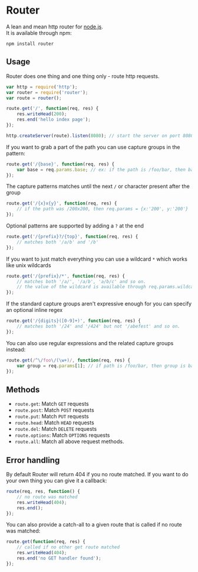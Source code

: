# Router

A lean and mean http router for [node.js](http://nodejs.org).  
It is available through npm:

	npm install router
	
## Usage

Router does one thing and one thing only - route http requests.

``` js
var http = require('http');
var router = require('router');
var route = router();

route.get('/', function(req, res) {
	res.writeHead(200);
	res.end('hello index page');
});

http.createServer(route).listen(8080); // start the server on port 8080
```

If you want to grab a part of the path you can use capture groups in the pattern:

``` js
route.get('/{base}', function(req, res) {
	var base = req.params.base; // ex: if the path is /foo/bar, then base = foo
});
```

The capture patterns matches until the next `/` or character present after the group

``` js
route.get('/{x}x{y}', function(req, res) {
	// if the path was /200x200, then req.params = {x:'200', y:'200'}
});
```

Optional patterns are supported by adding a `?` at the end

``` js
route.get('/{prefix}?/{top}', function(req, res) {
	// matches both '/a/b' and '/b'
});
```

If you want to just match everything you can use a wildcard `*` which works like unix wildcards

``` js
route.get('/{prefix}/*', function(req, res) {
	// matches both '/a/', '/a/b', 'a/b/c' and so on.
	// the value of the wildcard is available through req.params.wildcard
});
```

If the standard capture groups aren't expressive enough for you can specify an optional inline regex 

``` js
route.get('/{digits}([0-9]+)', function(req, res) {
	// matches both '/24' and '/424' but not '/abefest' and so on.
});
```

You can also use regular expressions and the related capture groups instead:

``` js
route.get(/^\/foo\/(\w+)/, function(req, res) {
	var group = req.params[1]; // if path is /foo/bar, then group is bar
});
```

## Methods

* `route.get`:  Match `GET` requests
* `route.post`: Match `POST` requests
* `route.put`:  Match `PUT` requests
* `route.head`: Match `HEAD` requests 
* `route.del`:  Match `DELETE` requests
* `route.options`:  Match `OPTIONS` requests
* `route.all`:  Match all above request methods.

## Error handling

By default Router will return 404 if you no route matched. If you want to do your own thing you can give it a callback:

``` js
route(req, res, function() {
	// no route was matched
	res.writeHead(404);
	res.end();
});
```

You can also provide a catch-all to a given route that is called if no route was matched:

``` js
route.get(function(req, res) {
	// called if no other get route matched
	res.writeHead(404);
	res.end('no GET handler found');
});
```
